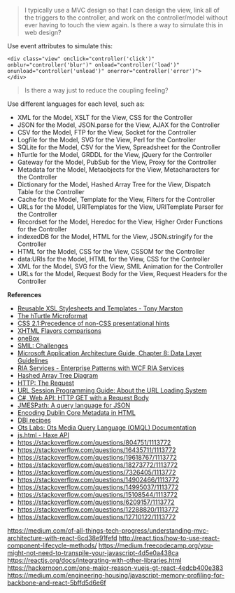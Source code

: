 >I typically use a MVC design so that I can design the view, link all of the triggers to the controller, and work on the controller/model without ever having to touch the view again. Is there a way to simulate this in web design?

Use event attributes to simulate this:

    <div class="view" onclick="controller('click')" onblur="controller('blur')" onload="controller('load')" onunload="controller('unload')" onerror="controller('error')">
    </div>


> Is there a way just to reduce the coupling feeling? 

Use different languages for each level, such as:

* XML for the Model, XSLT for the View, CSS for the Controller
* JSON for the Model, JSON.parse for the View, AJAX for the Controller
* CSV for the Model, FTP for the View, Socket for the Controller
* Logfile for the Model, SVG for the View, Perl for the Controller 
* SQLite for the Model, CSV for the View, Spreadsheet for the Controller
* hTurtle for the Model, GRDDL for the View, jQuery for the Controller
* Gateway for the Model, PubSub for the View, Proxy for the Controller
* Metadata for the Model, Metaobjects for the View, Metacharacters for the Controller
* Dictionary for the Model, Hashed Array Tree for the View, Dispatch Table for the Controller
* Cache for the Model, Template for the View, Filters for the Controller
* URLs for the Model, URITemplates for the View, URITemplate Parser for the Controller
* Recordset for the Model, Heredoc for the View, Higher Order Functions for the Controller
* indexedDB for the Model, HTML for the View, JSON.stringify for the Controller
* HTML for the Model, CSS for the View, CSSOM for the Controller
* data:URIs for the Model, HTML for the View, CSS for the Controller
* XML for the Model, SVG for the View, SMIL Animation for the Controller
* URLs for the Model, Request Body for the View, Request Headers for the Controller

**References**

* [Reusable XSL Stylesheets and Templates - Tony Marston](http://www.tonymarston.net/xml-xsl/reusable-xsl.html)
* [The hTurtle Microformat](http://inamidst.com/sw/hturtle/)
* [CSS 2.1:Precedence of non-CSS presentational hints](http://www.w3.org/TR/CSS2/cascade.html#preshint)
* [XHTML Flavors comparisons](http://www.w3.org/2007/09/dtd-comparison.html)
* [oneBox](http://www.cssplay.co.uk/menu/oneBox.html)
* [SMIL: Challenges](https://wiki.mozilla.org/SMIL:Challenges)
* [Microsoft Application Architecture Guide, Chapter 8: Data Layer Guidelines](https://msdn.microsoft.com/en-us/library/ee658127.aspx)
* [RIA Services - Enterprise Patterns with WCF RIA Services](https://msdn.microsoft.com/en-us/magazine/ee336308.aspx)
* [Hashed Array Tree Diagram](https://upload.wikimedia.org/wikipedia/commons/0/04/HashedArrayTree16.svg)
* [HTTP: The Request](https://www.w3.org/Protocols/HTTP/Request.html)
* [URL Session Programming Guide: About the URL Loading System](https://developer.apple.com/library/tvos/documentation/Cocoa/Conceptual/URLLoadingSystem/URLLoadingSystem.html)
* [C#, Web API: HTTP GET with a Request Body](http://www.codeproject.com/Articles/849034/Csharp-Web-API-HTTP-GET-with-a-Request-Body)
* [JMESPath: A query language for JSON](http://jmespath.org/)
* [Encoding Dublin Core Metadata in HTML](https://www.ietf.org/rfc/rfc2731.txt)
* [DBI recipes](http://www.perlmonks.org/?node_id=284436)
* [Ots Labs: Ots Media Query Language (OMQL) Documentation](http://www.otslabs.com/omql-docs/)
* [js.html - Haxe API](http://api.haxe.org/js/html/)
* https://stackoverflow.com/questions/804751/1113772
* https://stackoverflow.com/questions/16435711/1113772
* https://stackoverflow.com/questions/19618767/1113772
* https://stackoverflow.com/questions/18273772/1113772
* https://stackoverflow.com/questions/7326405/1113772
* https://stackoverflow.com/questions/14902466/1113772
* https://stackoverflow.com/questions/14995037/1113772
* https://stackoverflow.com/questions/15108544/1113772
* https://stackoverflow.com/questions/6209157/1113772
* https://stackoverflow.com/questions/12288820/1113772
* https://stackoverflow.com/questions/12710122/1113772

https://medium.com/of-all-things-tech-progress/understanding-mvc-architecture-with-react-6cd38e91fefd
http://react.tips/how-to-use-react-component-lifecycle-methods/
https://medium.freecodecamp.org/you-might-not-need-to-transpile-your-javascript-4d5e0a438ca
https://reactjs.org/docs/integrating-with-other-libraries.html
https://hackernoon.com/one-major-reason-vuejs-gt-react-4edcb400e383
https://medium.com/engineering-housing/javascript-memory-profiling-for-backbone-and-react-5bffd5d6e6f